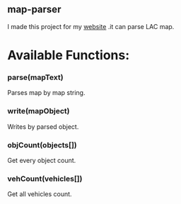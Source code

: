 ## map-parser
I made this project for my [website](https://bananalac.github.io/404) .it can parse LAC map.

# Available Functions:

### parse(mapText)
Parses map by map string.
### write(mapObject)
Writes by parsed object.
### objCount(objects[])
Get every object count.
### vehCount(vehicles[])
Get all vehicles count.
